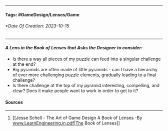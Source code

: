 __________________________________________________________________________
#### **Tags:** #GameDesign/Lenses/Game
###### *Date Of Creation: 2023-10-15
__________________________________________________________________________

#### ***A Lens in the Book of Lenses that Asks the Designer to consider:***
- Is there a way all pieces of my puzzle can feed into a singular challenge at the end?
- Big pyramids are often made of little pyramids - can I have a hierarchy of ever more challenging puzzle elements, gradually leading to a final challenge?
- Is there challenge at the top of my pyramid interesting, compelling, and clear? Does it make people want to work in order to get to it?
#### Sources
__________________________________________________________________________
1. [[Jesse Schell - The Art of Game Design A Book of Lenses -By www.LearnEngineering.in.pdf|The Book of Lenses]]